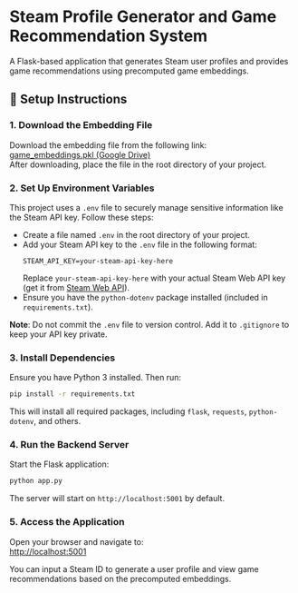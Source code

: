 # Steam Profile Generator and Game Recommendation System

A Flask-based application that generates Steam user profiles and provides game recommendations using precomputed game embeddings.

## 🚀 Setup Instructions

### 1. **Download the Embedding File**
Download the embedding file from the following link:  
[game_embeddings.pkl (Google Drive)](https://drive.google.com/file/d/1xPRRwfSXDQE5OsH5dwK41xwcWrLt2VOE/view?usp=sharing)  
After downloading, place the file in the root directory of your project.

### 2. **Set Up Environment Variables**
This project uses a `.env` file to securely manage sensitive information like the Steam API key. Follow these steps:
- Create a file named `.env` in the root directory of your project.
- Add your Steam API key to the `.env` file in the following format:
  ```
  STEAM_API_KEY=your-steam-api-key-here
  ```
  Replace `your-steam-api-key-here` with your actual Steam Web API key (get it from [Steam Web API](https://steamcommunity.com/dev/apikey)).
- Ensure you have the `python-dotenv` package installed (included in `requirements.txt`).

**Note**: Do not commit the `.env` file to version control. Add it to `.gitignore` to keep your API key private.

### 3. **Install Dependencies**
Ensure you have Python 3 installed. Then run:

```bash
pip install -r requirements.txt
```

This will install all required packages, including `flask`, `requests`, `python-dotenv`, and others.

### 4. **Run the Backend Server**
Start the Flask application:

```bash
python app.py
```

The server will start on `http://localhost:5001` by default.

### 5. **Access the Application**
Open your browser and navigate to:  
[http://localhost:5001](http://localhost:5001)

You can input a Steam ID to generate a user profile and view game recommendations based on the precomputed embeddings.
